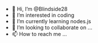 - 👋 Hi, I’m @Blindside28
- 👀 I’m interested in coding
- 🌱 I’m currently learning nodes.js
- 💞️ I’m looking to collaborate on ...
- 📫 How to reach me ...

<!---
Blindside28/Blindside28 is a ✨ special ✨ repository because its `README.md` (this file) appears on your GitHub profile.
You can click the Preview link to take a look at your changes.
--->

